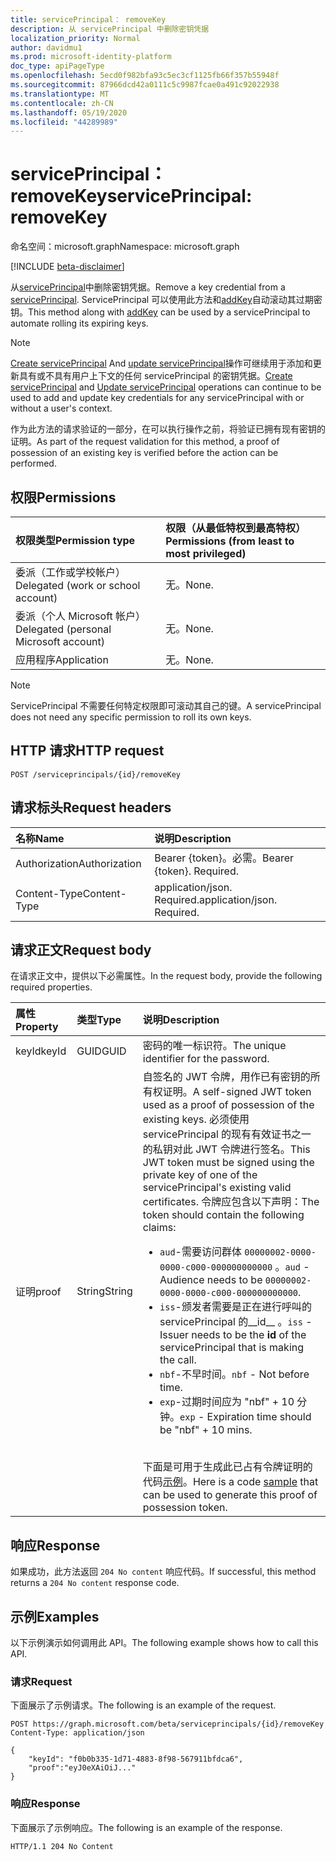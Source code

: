 ```yaml
---
title: servicePrincipal： removeKey
description: 从 servicePrincipal 中删除密钥凭据
localization_priority: Normal
author: davidmu1
ms.prod: microsoft-identity-platform
doc_type: apiPageType
ms.openlocfilehash: 5ecd0f982bfa93c5ec3cf1125fb66f357b55948f
ms.sourcegitcommit: 87966dcd42a0111c5c9987fcae0a491c92022938
ms.translationtype: MT
ms.contentlocale: zh-CN
ms.lasthandoff: 05/19/2020
ms.locfileid: "44289989"
---
```

# <a name="serviceprincipal-removekey"></a><span data-ttu-id="5fccc-103">servicePrincipal： removeKey</span><span class="sxs-lookup"><span data-stu-id="5fccc-103">servicePrincipal: removeKey</span></span>

<span data-ttu-id="5fccc-104">命名空间：microsoft.graph</span><span class="sxs-lookup"><span data-stu-id="5fccc-104">Namespace: microsoft.graph</span></span>

[!INCLUDE [beta-disclaimer](../../includes/beta-disclaimer.md)]

<span data-ttu-id="5fccc-105">从[servicePrincipal](../resources/serviceprincipal.md)中删除密钥凭据。</span><span class="sxs-lookup"><span data-stu-id="5fccc-105">Remove a key credential from a [servicePrincipal](../resources/serviceprincipal.md).</span></span> <span data-ttu-id="5fccc-106">ServicePrincipal 可以使用此方法和[addKey](serviceprincipal-addkey.md)自动滚动其过期密钥。</span><span class="sxs-lookup"><span data-stu-id="5fccc-106">This method along with [addKey](serviceprincipal-addkey.md) can be used by a servicePrincipal to automate rolling its expiring keys.</span></span>

> [!NOTE]
> <span data-ttu-id="5fccc-107">[Create servicePrincipal](../api/serviceprincipal-post-serviceprincipals.md) And [update servicePrincipal](../api/serviceprincipal-update.md)操作可继续用于添加和更新具有或不具有用户上下文的任何 servicePrincipal 的密钥凭据。</span><span class="sxs-lookup"><span data-stu-id="5fccc-107">[Create servicePrincipal](../api/serviceprincipal-post-serviceprincipals.md) and [Update servicePrincipal](../api/serviceprincipal-update.md) operations can continue to be used to add and update key credentials for any servicePrincipal with or without a user's context.</span></span>

<span data-ttu-id="5fccc-108">作为此方法的请求验证的一部分，在可以执行操作之前，将验证已拥有现有密钥的证明。</span><span class="sxs-lookup"><span data-stu-id="5fccc-108">As part of the request validation for this method, a proof of possession of an existing key is verified before the action can be performed.</span></span>

## <a name="permissions"></a><span data-ttu-id="5fccc-109">权限</span><span class="sxs-lookup"><span data-stu-id="5fccc-109">Permissions</span></span>

|<span data-ttu-id="5fccc-110">权限类型</span><span class="sxs-lookup"><span data-stu-id="5fccc-110">Permission type</span></span>      | <span data-ttu-id="5fccc-111">权限（从最低特权到最高特权）</span><span class="sxs-lookup"><span data-stu-id="5fccc-111">Permissions (from least to most privileged)</span></span>              |
|:--------------------|:---------------------------------------------------------|
|<span data-ttu-id="5fccc-112">委派（工作或学校帐户）</span><span class="sxs-lookup"><span data-stu-id="5fccc-112">Delegated (work or school account)</span></span> | <span data-ttu-id="5fccc-113">无。</span><span class="sxs-lookup"><span data-stu-id="5fccc-113">None.</span></span>  |
|<span data-ttu-id="5fccc-114">委派（个人 Microsoft 帐户）</span><span class="sxs-lookup"><span data-stu-id="5fccc-114">Delegated (personal Microsoft account)</span></span> | <span data-ttu-id="5fccc-115">无。</span><span class="sxs-lookup"><span data-stu-id="5fccc-115">None.</span></span>    |
|<span data-ttu-id="5fccc-116">应用程序</span><span class="sxs-lookup"><span data-stu-id="5fccc-116">Application</span></span> | <span data-ttu-id="5fccc-117">无。</span><span class="sxs-lookup"><span data-stu-id="5fccc-117">None.</span></span> |

> [!NOTE]
> <span data-ttu-id="5fccc-118">ServicePrincipal 不需要任何特定权限即可滚动其自己的键。</span><span class="sxs-lookup"><span data-stu-id="5fccc-118">A servicePrincipal does not need any specific permission to roll its own keys.</span></span>

## <a name="http-request"></a><span data-ttu-id="5fccc-119">HTTP 请求</span><span class="sxs-lookup"><span data-stu-id="5fccc-119">HTTP request</span></span>

<!-- { "blockType": "ignored" } -->

```http
POST /serviceprincipals/{id}/removeKey
```

## <a name="request-headers"></a><span data-ttu-id="5fccc-120">请求标头</span><span class="sxs-lookup"><span data-stu-id="5fccc-120">Request headers</span></span>

| <span data-ttu-id="5fccc-121">名称</span><span class="sxs-lookup"><span data-stu-id="5fccc-121">Name</span></span>           | <span data-ttu-id="5fccc-122">说明</span><span class="sxs-lookup"><span data-stu-id="5fccc-122">Description</span></span>                |
|:---------------|:---------------------------|
| <span data-ttu-id="5fccc-123">Authorization</span><span class="sxs-lookup"><span data-stu-id="5fccc-123">Authorization</span></span>  | <span data-ttu-id="5fccc-p102">Bearer {token}。必需。</span><span class="sxs-lookup"><span data-stu-id="5fccc-p102">Bearer {token}. Required.</span></span>  |
| <span data-ttu-id="5fccc-126">Content-Type</span><span class="sxs-lookup"><span data-stu-id="5fccc-126">Content-Type</span></span>   | <span data-ttu-id="5fccc-p103">application/json. Required.</span><span class="sxs-lookup"><span data-stu-id="5fccc-p103">application/json. Required.</span></span>|

## <a name="request-body"></a><span data-ttu-id="5fccc-129">请求正文</span><span class="sxs-lookup"><span data-stu-id="5fccc-129">Request body</span></span>

<span data-ttu-id="5fccc-130">在请求正文中，提供以下必需属性。</span><span class="sxs-lookup"><span data-stu-id="5fccc-130">In the request body, provide the following required properties.</span></span>

| <span data-ttu-id="5fccc-131">属性</span><span class="sxs-lookup"><span data-stu-id="5fccc-131">Property</span></span>  | <span data-ttu-id="5fccc-132">类型</span><span class="sxs-lookup"><span data-stu-id="5fccc-132">Type</span></span> | <span data-ttu-id="5fccc-133">说明</span><span class="sxs-lookup"><span data-stu-id="5fccc-133">Description</span></span>|
|:----------|:-----|:-----------|
| <span data-ttu-id="5fccc-134">keyId</span><span class="sxs-lookup"><span data-stu-id="5fccc-134">keyId</span></span>     | <span data-ttu-id="5fccc-135">GUID</span><span class="sxs-lookup"><span data-stu-id="5fccc-135">GUID</span></span> | <span data-ttu-id="5fccc-136">密码的唯一标识符。</span><span class="sxs-lookup"><span data-stu-id="5fccc-136">The unique identifier for the password.</span></span>|
| <span data-ttu-id="5fccc-137">证明</span><span class="sxs-lookup"><span data-stu-id="5fccc-137">proof</span></span> | <span data-ttu-id="5fccc-138">String</span><span class="sxs-lookup"><span data-stu-id="5fccc-138">String</span></span> | <span data-ttu-id="5fccc-139">自签名的 JWT 令牌，用作已有密钥的所有权证明。</span><span class="sxs-lookup"><span data-stu-id="5fccc-139">A self-signed JWT token used as a proof of possession of the existing keys.</span></span> <span data-ttu-id="5fccc-140">必须使用 servicePrincipal 的现有有效证书之一的私钥对此 JWT 令牌进行签名。</span><span class="sxs-lookup"><span data-stu-id="5fccc-140">This JWT token must be signed using the private key of one of the servicePrincipal's existing valid certificates.</span></span> <span data-ttu-id="5fccc-141">令牌应包含以下声明：</span><span class="sxs-lookup"><span data-stu-id="5fccc-141">The token should contain the following claims:</span></span><ul><li><span data-ttu-id="5fccc-142">`aud`-需要访问群体 `00000002-0000-0000-c000-000000000000` 。</span><span class="sxs-lookup"><span data-stu-id="5fccc-142">`aud` - Audience needs to be `00000002-0000-0000-c000-000000000000`.</span></span></li><li><span data-ttu-id="5fccc-143">`iss`-颁发者需要是正在进行呼叫的 servicePrincipal 的__id__ 。</span><span class="sxs-lookup"><span data-stu-id="5fccc-143">`iss` - Issuer needs to be the __id__  of the servicePrincipal that is making the call.</span></span></li><li><span data-ttu-id="5fccc-144">`nbf`-不早时间。</span><span class="sxs-lookup"><span data-stu-id="5fccc-144">`nbf` - Not before time.</span></span></li><li><span data-ttu-id="5fccc-145">`exp`-过期时间应为 "nbf" + 10 分钟。</span><span class="sxs-lookup"><span data-stu-id="5fccc-145">`exp` - Expiration time should be "nbf" + 10 mins.</span></span></li></ul><br><span data-ttu-id="5fccc-146">下面是可用于生成此已占有令牌证明的代码[示例](/graph/application-rollkey-prooftoken)。</span><span class="sxs-lookup"><span data-stu-id="5fccc-146">Here is a code [sample](/graph/application-rollkey-prooftoken) that can be used to generate this proof of possession token.</span></span>|

## <a name="response"></a><span data-ttu-id="5fccc-147">响应</span><span class="sxs-lookup"><span data-stu-id="5fccc-147">Response</span></span>

<span data-ttu-id="5fccc-148">如果成功，此方法返回 `204 No content` 响应代码。</span><span class="sxs-lookup"><span data-stu-id="5fccc-148">If successful, this method returns a `204 No content` response code.</span></span>

## <a name="examples"></a><span data-ttu-id="5fccc-149">示例</span><span class="sxs-lookup"><span data-stu-id="5fccc-149">Examples</span></span>

<span data-ttu-id="5fccc-150">以下示例演示如何调用此 API。</span><span class="sxs-lookup"><span data-stu-id="5fccc-150">The following example shows how to call this API.</span></span>

### <a name="request"></a><span data-ttu-id="5fccc-151">请求</span><span class="sxs-lookup"><span data-stu-id="5fccc-151">Request</span></span>

<span data-ttu-id="5fccc-152">下面展示了示例请求。</span><span class="sxs-lookup"><span data-stu-id="5fccc-152">The following is an example of the request.</span></span>

<!-- {
  "blockType": "request",
  "name": "serviceprincipal_removekey"
}-->

```http
POST https://graph.microsoft.com/beta/serviceprincipals/{id}/removeKey
Content-Type: application/json

{
    "keyId": "f0b0b335-1d71-4883-8f98-567911bfdca6",
    "proof":"eyJ0eXAiOiJ..."
}
```

### <a name="response"></a><span data-ttu-id="5fccc-153">响应</span><span class="sxs-lookup"><span data-stu-id="5fccc-153">Response</span></span>

<span data-ttu-id="5fccc-154">下面展示了示例响应。</span><span class="sxs-lookup"><span data-stu-id="5fccc-154">The following is an example of the response.</span></span>

<!-- {
  "blockType": "response",
  "truncated": true
} -->

```http
HTTP/1.1 204 No Content
```

<!-- uuid: 16cd6b66-4b1a-43a1-adaf-3a886856ed98
2019-02-04 14:57:30 UTC -->
<!-- {
  "type": "#page.annotation",
  "description": "servicePrincipal: removeKey",
  "keywords": "",
  "section": "documentation",
  "tocPath": ""
}-->